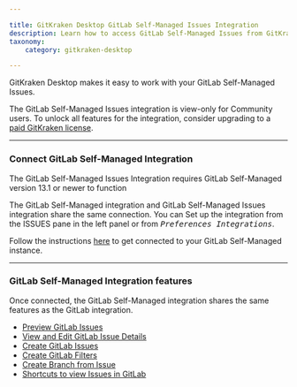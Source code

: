 ```yaml
---

title: GitKraken Desktop GitLab Self-Managed Issues Integration
description: Learn how to access GitLab Self-Managed Issues from GitKraken Desktop
taxonomy:
    category: gitkraken-desktop

---
```


GitKraken Desktop makes it easy to work with your GitLab Self-Managed Issues.

<div class='callout callout--basic'>
    <p>The GitLab Self-Managed Issues integration is view-only for Community users. To unlock all features for the integration, consider upgrading to a <a href="https://gitkraken.com/pricing?source=help_center&product=gitkraken">paid GitKraken license</a>. </p>
</div>

***

### Connect GitLab Self-Managed Integration

<div class='callout callout--warning'>
    <p>The GitLab Self-Managed Issues Integration requires GitLab Self-Managed version 13.1 or newer to function</p>
</div>

The GitLab Self-Managed integration and GitLab Self-Managed Issues integration share the same connection. You can Set up the integration from the ISSUES pane in the left panel or from <kbd><i>Preferences   <i class='fa fa-caret-right'></i>   Integrations</i></kbd>.

Follow the instructions [here](/integrations/gitlab-self-hosted/#gitlab-self-managed-authentication) to get connected to your GitLab Self-Managed instance.

***

### GitLab Self-Managed Integration features

Once connected, the GitLab Self-Managed integration shares the same features as the GitLab integration. 

- [Preview GitLab Issues](/integrations/gitlab-issues/#preview-gitlab-issues)
- [View and Edit GitLab Issue Details](/integrations/gitlab-issues/#view-and-edit-gitlab-issue-details)
- [Create GitLab Issues](/integrations/gitlab-issues/#create-new-gitlab-issue)
- [Create GitLab Filters](/integrations/gitlab-issues/#create-filters)
- [Create Branch from Issue](/integrations/gitlab-issues/#create-branches-from-issue)
- [Shortcuts to view Issues in GitLab](/integrations/gitlab-issues/#copy-issue-link-or-view-in-gitlab)

